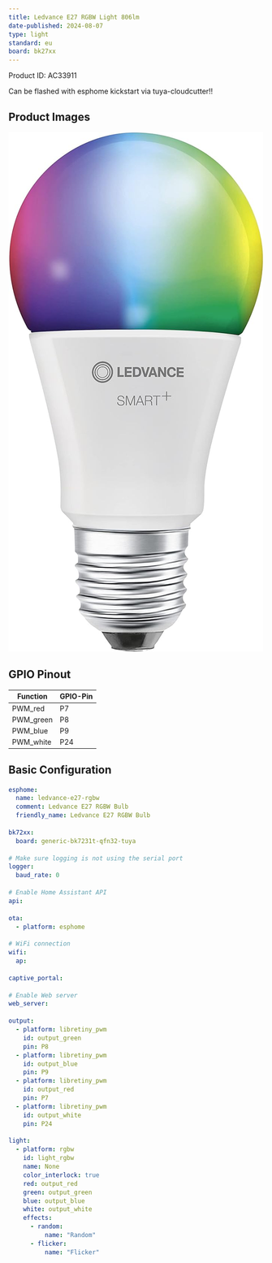 ```yaml
---
title: Ledvance E27 RGBW Light 806lm
date-published: 2024-08-07
type: light
standard: eu
board: bk27xx
---
```


Product ID: AC33911

Can be flashed with esphome kickstart via tuya-cloudcutter!!

## Product Images

![Ledvance E27 RGBW Light](ledvance-e27-rgbw.jpg "Ledvance E27 RGBW Light")

## GPIO Pinout

| Function   | GPIO-Pin |
| ---------- | -------- |
| PWM_red    | P7       |
| PWM_green  | P8       |
| PWM_blue   | P9       |
| PWM_white  | P24      |

## Basic Configuration

```yaml
esphome:
  name: ledvance-e27-rgbw
  comment: Ledvance E27 RGBW Bulb
  friendly_name: Ledvance E27 RGBW Bulb

bk72xx:
  board: generic-bk7231t-qfn32-tuya

# Make sure logging is not using the serial port
logger:
  baud_rate: 0
  
# Enable Home Assistant API
api:

ota:
  - platform: esphome

# WiFi connection
wifi:
  ap:

captive_portal:

# Enable Web server
web_server:

output:
  - platform: libretiny_pwm
    id: output_green
    pin: P8
  - platform: libretiny_pwm
    id: output_blue
    pin: P9
  - platform: libretiny_pwm
    id: output_red
    pin: P7
  - platform: libretiny_pwm
    id: output_white
    pin: P24

light:
  - platform: rgbw
    id: light_rgbw
    name: None
    color_interlock: true
    red: output_red
    green: output_green
    blue: output_blue
    white: output_white
    effects:
      - random:
          name: "Random"
      - flicker:
          name: "Flicker"
```
